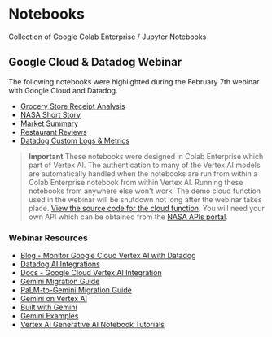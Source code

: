 # Notebooks
Collection of Google Colab Enterprise / Jupyter Notebooks

## Google Cloud & Datadog Webinar
The following notebooks were highlighted during the February 7th webinar with Google Cloud and Datadog.

- [Grocery Store Receipt Analysis](grocery-receipt-analysis.ipynb)
- [NASA Short Story](nasa-short-stories.ipynb)
- [Market Summary](market-summary.ipynb)
- [Restaurant Reviews](restaurant-reviews.ipynb)
- [Datadog Custom Logs & Metrics](datadog-custom-logs.ipynb)

>**Important** These notebooks were designed in Colab Enterprise which part of Vertex AI. The authentication to many of the Vertex AI models are automatically handled when the notebooks are run from within a Colab Enterprise notebook from within Vertex AI. Running these notebooks from anywhere else won't work. The demo cloud function used in the webinar will be shutdown not long after the webinar takes place. [View the source code for the cloud function](cloud_function/get-nasa-image.py). You will need your own API which can be obtained from the [NASA APIs portal](https://api.nasa.gov/).

### Webinar Resources

- [Blog - Monitor Google Cloud Vertex AI with Datadog](https://dtdg.co/48Ls3dH)
- [Datadog AI Integrations](https://dtdg.co/3HykB9X)
- [Docs - Google Cloud Vertex AI Integration](https://dtdg.co/3HwCnKQ)
- [Gemini Migration Guide](https://ai.google.dev/docs/migrate_to_cloud)
- [PaLM-to-Gemini Migration Guide](https://ai.google.dev/docs/migration_guide)
- [Gemini on Vertex AI](https://cloud.google.com/vertex-ai/docs/generative-ai/multimodal/overview)
- [Built with Gemini](https://ai.google.dev/)
- [Gemini Examples](https://ai.google.dev/examples?keywords=googleai)
- [Vertex AI Generative AI Notebook Tutorials](https://cloud.devsite.corp.google.com/vertex-ai/docs/generative-ai/tutorials)

